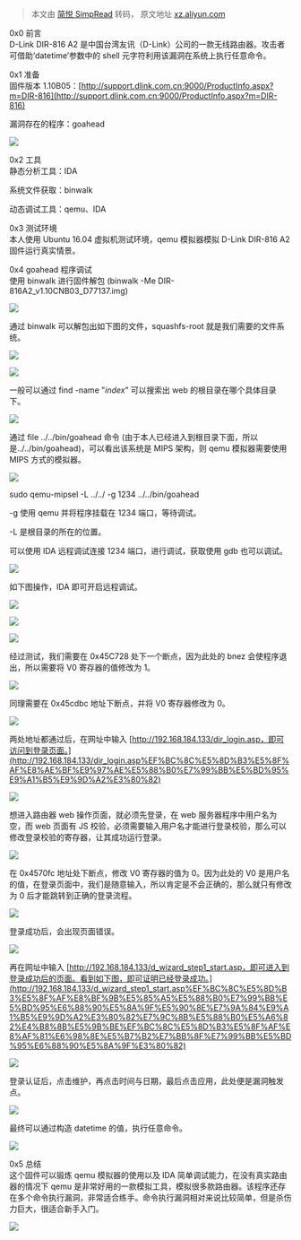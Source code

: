 > 本文由 [简悦 SimpRead](http://ksria.com/simpread/) 转码， 原文地址 [xz.aliyun.com](https://xz.aliyun.com/t/9394)

0x0 前言  
D-Link DIR-816 A2 是中国台湾友讯（D-Link）公司的一款无线路由器。攻击者可借助‘datetime’参数中的 shell 元字符利用该漏洞在系统上执行任意命令。

0x1 准备  
固件版本 1.10B05：[http://support.dlink.com.cn:9000/ProductInfo.aspx?m=DIR-816](http://support.dlink.com.cn:9000/ProductInfo.aspx?m=DIR-816)

漏洞存在的程序：goahead

[![](https://xzfile.aliyuncs.com/media/upload/picture/20210402142228-ccba80b0-937b-1.jpg)](https://xzfile.aliyuncs.com/media/upload/picture/20210402142228-ccba80b0-937b-1.jpg)

0x2 工具  
静态分析工具：IDA

系统文件获取：binwalk

动态调试工具：qemu、IDA

0x3 测试环境  
本人使用 Ubuntu 16.04 虚拟机测试环境，qemu 模拟器模拟 D-Link DIR-816 A2 固件运行真实情景。

0x4 goahead 程序调试  
使用 binwalk 进行固件解包 (binwalk -Me DIR-816A2_v1.10CNB03_D77137.img)

[![](https://xzfile.aliyuncs.com/media/upload/picture/20210402142244-d5b99c96-937b-1.jpg)](https://xzfile.aliyuncs.com/media/upload/picture/20210402142244-d5b99c96-937b-1.jpg)

通过 binwalk 可以解包出如下图的文件，squashfs-root 就是我们需要的文件系统。

[![](https://xzfile.aliyuncs.com/media/upload/picture/20210402142252-dad90f72-937b-1.jpg)](https://xzfile.aliyuncs.com/media/upload/picture/20210402142252-dad90f72-937b-1.jpg)

[![](https://xzfile.aliyuncs.com/media/upload/picture/20210402142303-e14fe272-937b-1.jpg)](https://xzfile.aliyuncs.com/media/upload/picture/20210402142303-e14fe272-937b-1.jpg)

一般可以通过 find -name "_index_" 可以搜索出 web 的根目录在哪个具体目录下。

[![](https://xzfile.aliyuncs.com/media/upload/picture/20210402142316-e9066856-937b-1.jpg)](https://xzfile.aliyuncs.com/media/upload/picture/20210402142316-e9066856-937b-1.jpg)

通过 file ../../bin/goahead 命令 (由于本人已经进入到根目录下面，所以是../../bin/goahead)，可以看出该系统是 MIPS 架构，则 qemu 模拟器需要使用 MIPS 方式的模拟器。

[![](https://xzfile.aliyuncs.com/media/upload/picture/20210402142325-ee87ed22-937b-1.jpg)](https://xzfile.aliyuncs.com/media/upload/picture/20210402142325-ee87ed22-937b-1.jpg)

sudo qemu-mipsel -L ../../ -g 1234 ../../bin/goahead

-g 使用 qemu 并将程序挂载在 1234 端口，等待调试。

-L 是根目录的所在的位置。

可以使用 IDA 远程调试连接 1234 端口，进行调试，获取使用 gdb 也可以调试。

[![](https://xzfile.aliyuncs.com/media/upload/picture/20210402142337-f5c5b9fc-937b-1.jpg)](https://xzfile.aliyuncs.com/media/upload/picture/20210402142337-f5c5b9fc-937b-1.jpg)

如下图操作，IDA 即可开启远程调试。

[![](https://xzfile.aliyuncs.com/media/upload/picture/20210402142348-fc0397bc-937b-1.jpg)](https://xzfile.aliyuncs.com/media/upload/picture/20210402142348-fc0397bc-937b-1.jpg)

[![](https://xzfile.aliyuncs.com/media/upload/picture/20210402142357-01785476-937c-1.jpg)](https://xzfile.aliyuncs.com/media/upload/picture/20210402142357-01785476-937c-1.jpg)

[![](https://xzfile.aliyuncs.com/media/upload/picture/20210402142407-074b3d78-937c-1.jpg)](https://xzfile.aliyuncs.com/media/upload/picture/20210402142407-074b3d78-937c-1.jpg)

经过测试，我们需要在 0x45C728 处下一个断点，因为此处的 bnez 会使程序退出，所以需要将 V0 寄存器的值修改为 1。

[![](https://xzfile.aliyuncs.com/media/upload/picture/20210402142420-0f30f708-937c-1.jpg)](https://xzfile.aliyuncs.com/media/upload/picture/20210402142420-0f30f708-937c-1.jpg)

同理需要在 0x45cdbc 地址下断点，并将 V0 寄存器修改为 0。

[![](https://xzfile.aliyuncs.com/media/upload/picture/20210402142434-1765d024-937c-1.jpg)](https://xzfile.aliyuncs.com/media/upload/picture/20210402142434-1765d024-937c-1.jpg)

两处地址都通过后，在网址中输入 [http://192.168.184.133/dir_login.asp，即可访问到登录页面。](http://192.168.184.133/dir_login.asp%EF%BC%8C%E5%8D%B3%E5%8F%AF%E8%AE%BF%E9%97%AE%E5%88%B0%E7%99%BB%E5%BD%95%E9%A1%B5%E9%9D%A2%E3%80%82)

[![](https://xzfile.aliyuncs.com/media/upload/picture/20210402142448-2029a85c-937c-1.jpg)](https://xzfile.aliyuncs.com/media/upload/picture/20210402142448-2029a85c-937c-1.jpg)

想进入路由器 web 操作页面，就必须先登录，在 web 服务器程序中用户名为空，而 web 页面有 JS 校验，必须需要输入用户名才能进行登录校验，那么可以修改登录校验的寄存器，让其成功运行登录。

[![](https://xzfile.aliyuncs.com/media/upload/picture/20210402142458-25bfdc64-937c-1.jpg)](https://xzfile.aliyuncs.com/media/upload/picture/20210402142458-25bfdc64-937c-1.jpg)

在 0x4570fc 地址处下断点，修改 V0 寄存器的值为 0。因为此处的 V0 是用户名的值，在登录页面中，我们是随意输入，所以肯定是不会正确的，那么就只有修改为 0 后才能跳转到正确的登录流程。

[![](https://xzfile.aliyuncs.com/media/upload/picture/20210402142509-2c2b27a2-937c-1.jpg)](https://xzfile.aliyuncs.com/media/upload/picture/20210402142509-2c2b27a2-937c-1.jpg)

登录成功后，会出现页面错误。

[![](https://xzfile.aliyuncs.com/media/upload/picture/20210402142517-31756d08-937c-1.jpg)](https://xzfile.aliyuncs.com/media/upload/picture/20210402142517-31756d08-937c-1.jpg)

再在网址中输入 [http://192.168.184.133/d_wizard_step1_start.asp，即可进入到登录成功后的页面。看到如下图，即可证明已经登录成功。](http://192.168.184.133/d_wizard_step1_start.asp%EF%BC%8C%E5%8D%B3%E5%8F%AF%E8%BF%9B%E5%85%A5%E5%88%B0%E7%99%BB%E5%BD%95%E6%88%90%E5%8A%9F%E5%90%8E%E7%9A%84%E9%A1%B5%E9%9D%A2%E3%80%82%E7%9C%8B%E5%88%B0%E5%A6%82%E4%B8%8B%E5%9B%BE%EF%BC%8C%E5%8D%B3%E5%8F%AF%E8%AF%81%E6%98%8E%E5%B7%B2%E7%BB%8F%E7%99%BB%E5%BD%95%E6%88%90%E5%8A%9F%E3%80%82)

[![](https://xzfile.aliyuncs.com/media/upload/picture/20210402142528-37d3058e-937c-1.jpg)](https://xzfile.aliyuncs.com/media/upload/picture/20210402142528-37d3058e-937c-1.jpg)

登录认证后，点击维护，再点击时间与日期，最后点击应用，此处便是漏洞触发点。

[![](https://xzfile.aliyuncs.com/media/upload/picture/20210402142540-3ebdfa98-937c-1.jpg)](https://xzfile.aliyuncs.com/media/upload/picture/20210402142540-3ebdfa98-937c-1.jpg)

最终可以通过构造 datetime 的值，执行任意命令。

[![](https://xzfile.aliyuncs.com/media/upload/picture/20210402142549-44056194-937c-1.jpg)](https://xzfile.aliyuncs.com/media/upload/picture/20210402142549-44056194-937c-1.jpg)

0x5 总结  
这个固件可以锻炼 qemu 模拟器的使用以及 IDA 简单调试能力，在没有真实路由器的情况下 qemu 是非常好用的一款模拟工具，模拟很多款路由器。该程序还存在多个命令执行漏洞，非常适合练手。命令执行漏洞相对来说比较简单，但是杀伤力巨大，很适合新手入门。

[![](https://xzfile.aliyuncs.com/media/upload/picture/20210402142620-56d770aa-937c-1.gif)](https://xzfile.aliyuncs.com/media/upload/picture/20210402142620-56d770aa-937c-1.gif)